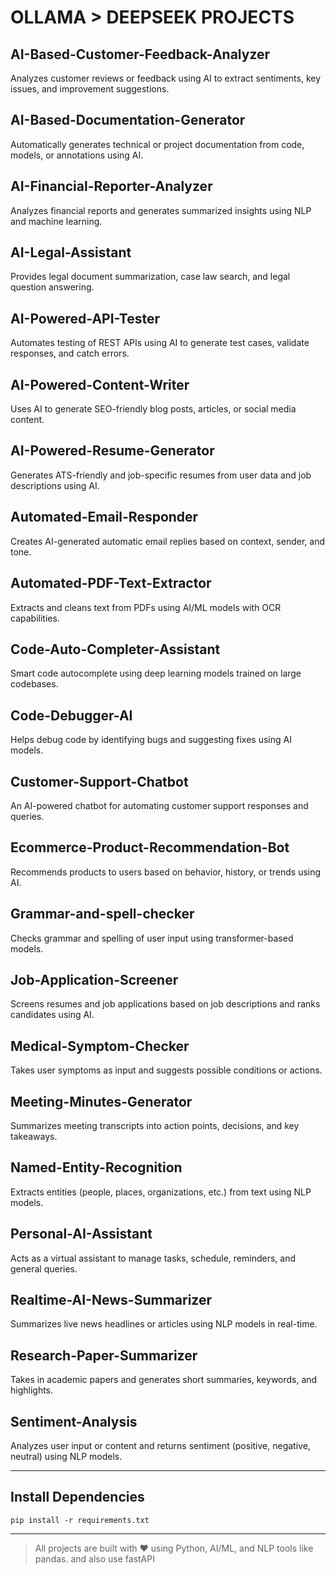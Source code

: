 # OLLAMA > DEEPSEEK PROJECTS

## AI-Based-Customer-Feedback-Analyzer
Analyzes customer reviews or feedback using AI to extract sentiments, key issues, and improvement suggestions.

## AI-Based-Documentation-Generator
Automatically generates technical or project documentation from code, models, or annotations using AI.

## AI-Financial-Reporter-Analyzer
Analyzes financial reports and generates summarized insights using NLP and machine learning.

## AI-Legal-Assistant
Provides legal document summarization, case law search, and legal question answering.

## AI-Powered-API-Tester
Automates testing of REST APIs using AI to generate test cases, validate responses, and catch errors.

## AI-Powered-Content-Writer
Uses AI to generate SEO-friendly blog posts, articles, or social media content.

## AI-Powered-Resume-Generator
Generates ATS-friendly and job-specific resumes from user data and job descriptions using AI.

## Automated-Email-Responder
Creates AI-generated automatic email replies based on context, sender, and tone.

## Automated-PDF-Text-Extractor
Extracts and cleans text from PDFs using AI/ML models with OCR capabilities.

## Code-Auto-Completer-Assistant
Smart code autocomplete using deep learning models trained on large codebases.

## Code-Debugger-AI
Helps debug code by identifying bugs and suggesting fixes using AI models.

## Customer-Support-Chatbot
An AI-powered chatbot for automating customer support responses and queries.

## Ecommerce-Product-Recommendation-Bot
Recommends products to users based on behavior, history, or trends using AI.

## Grammar-and-spell-checker
Checks grammar and spelling of user input using transformer-based models.

## Job-Application-Screener
Screens resumes and job applications based on job descriptions and ranks candidates using AI.

## Medical-Symptom-Checker
Takes user symptoms as input and suggests possible conditions or actions.

## Meeting-Minutes-Generator
Summarizes meeting transcripts into action points, decisions, and key takeaways.

## Named-Entity-Recognition
Extracts entities (people, places, organizations, etc.) from text using NLP models.

## Personal-AI-Assistant
Acts as a virtual assistant to manage tasks, schedule, reminders, and general queries.

## Realtime-AI-News-Summarizer
Summarizes live news headlines or articles using NLP models in real-time.

## Research-Paper-Summarizer
Takes in academic papers and generates short summaries, keywords, and highlights.

## Sentiment-Analysis
Analyzes user input or content and returns sentiment (positive, negative, neutral) using NLP models.

---

## Install Dependencies
```
pip install -r requirements.txt
```

---

> All projects are built with ❤️ using Python, AI/ML, and NLP tools like pandas.
and also use fastAPI

